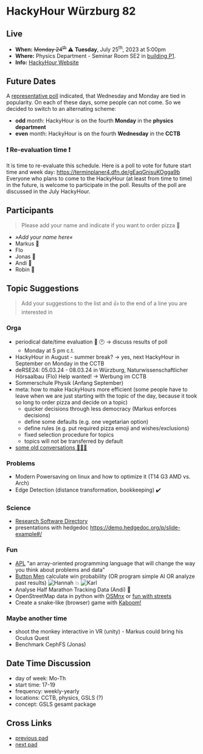 # HackyHour Würzburg 82

## Live
 - **When:** ~~Monday 24<sup>th</sup>~~ :warning: **Tuesday**, July 25<sup>th</sup>, 2023 at 5:00pm
 - **Where:** Physics Department - Seminar Room SE2 in [building P1](https://wueaddress.uni-wuerzburg.de/search/map/3612).<!-- [CCTB](https://www.google.de/maps/place/Zentrum+f%C3%BCr+Computergest%C3%BCtzte+und+Theoretische+Biologie+(CCTB),+Universit%C3%A4t+W%C3%BCrzburg/@49.7850748,9.9720102,18z/data=!3m1!4b1!4m5!3m4!1s0x47a28fc802e5e800:0x6b62d2cbd2e6f094!8m2!3d49.7849749!4d9.9729537)  --> 
 - **Info:** [HackyHour Website](http://hackyhour.github.io/Wuerzburg/)

## Future Dates

A [representative poll](https://terminplaner4.dfn.de/u3fGuiEUz9RAj2fL) indicated, that Wednesday and Monday are tied in popularity. On each of these days, some people can not come. So we decided to switch to an alternating scheme:
- **odd** month: HackyHour is on the fourth **Monday** in the **physics department**
- **even** month: HackyHour is on the fourth **Wednesday** in the **CCTB**

### :exclamation: Re-evaluation time :exclamation:
It is time to re-evaluate this schedule. Here is a poll to vote for future start time and week day: https://terminplaner4.dfn.de/gEaqGnisuKOgga9b
Everyone who plans to come to the HackyHour (at least from time to time) in the future, is welcome to participate in the poll. Results of the poll are discussed in the July HackyHour.

## Participants
> Please add your name and indicate if you want to order pizza :pizza:
 - *»Add your name here«*
 - Markus :pizza:
 - Flo
 - Jonas :pizza:
 - Andi :pizza: 
 - Robin :pizza: 
 
## Topic Suggestions
> Add your suggestions to the list and :+1: to the end of a line you are interested in

### Orga
 - periodical date/time evaluation :calendar: :clock1: → discuss results of poll
     - Monday at 5 pm c.t.
 - HackyHour in August - summer break? → yes, next HackyHour in September on Monday in the CCTB
 - deRSE24: 05.03.24 - 08.03.24 in Würzburg, Naturwissenschaftlicher Hörsaalbau (Flo) Help wanted! → Werbung im CCTB
 - Sommerschule Physik (Anfang September)
 - meta: how to make HackyHours more efficient (some people have to leave when we are just starting with the topic of the day, because it took so long to order pizza and decide on a topic)
     - quicker decisions through less democracy (Markus enforces decisions)
     - define some defaults (e.g. one vegetarian option)
     - define rules (e.g. put required pizza emoji and wishes/exclusions)
     - fixed selection procedure for topics
     - topics will not be transferred by default
 - [some old conversations :pizza::dollar::no_entry_sign:](https://matrix.to/#/!oPWTDuKdRRcYTqzLUq:gitter.im/$2T9frtP4iyBeAwMmWSpZ86-Ulc5dPYKU63bcKtZ2w5A?via=gitter.im)

### Problems
 - Modern Powersaving on linux and how to optimize it (T14 G3 AMD vs. Arch)
 - Edge Detection (distance transformation, bookkeeping) :heavy_check_mark:
 
### Science
 - [Research Software Directory](https://research-software-directory.org/software?&search=hypertiling)
 - presentations with hedgedoc https://demo.hedgedoc.org/p/slide-example#/

### Fun
 - [APL](https://tryapl.org) "an array-oriented programming language that will change the way you think about problems and data"
 - [Button Men](https://boardgamegeek.com/boardgame/17/button-men) calculate win probability (OR program simple AI OR analyze past results)
![Hannah](https://github.com/buttonmen-dev/buttonmen/blob/master/src/ui/images/button/hannah.png?raw=true) :boom: ![Karl](https://github.com/buttonmen-dev/buttonmen/blob/master/src/ui/images/button/karl.png?raw=true)
 - Analyse Half Marathon Tracking Data (Andi) :runner: 
 - OpenStreetMap data in python with [OSMnx](https://osmnx.readthedocs.io/en/stable/) or [fun with streets](https://geoffboeing.com/2016/11/osmnx-python-street-networks/)
 - Create a snake-like (browser) game with [Kaboom!](https://kaboomjs.com/)
 
### Maybe another time
 - shoot the monkey interactive in VR (unity) - Markus could bring his Oculus Quest
 - Benchmark CephFS (Jonas)

## Date Time Discussion
- day of week: Mo-Th
- start time: 17-19
- frequency: weekly-yearly
- locations: CCTB, physics, GSLS (?)
- concept: GSLS gesamt package

## Cross Links
 - [previous pad](https://hackmd.io/BMDOw-OhSnykDgZkOXRyOA)
 - [next pad](https://hackmd.io/nKLDNmjkSuigIs3mo0LnwA)
